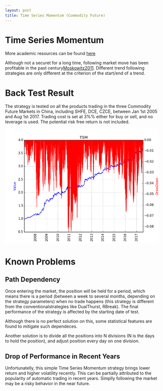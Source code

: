 ```yaml
---
layout: post
title: Time Series Momentum (Commodity Future)
---
```


# Time Series Momentum 
More academic resources can be found [here](https://scholar.google.com/scholar?hl=en&q=time+series+momentum&btnG=&as_sdt=1%2C5&as_sdtp=)

Although not a securet for a long time, following market move has been profitable in the past century[Moskowitz2011](http://www.sciencedirect.com/science/article/pii/S0304405X11002613). Different trend following strategies are only different at the criterion of the start/end of a trend. 


# Back Test Result
The strategy is tested on all the products trading in the three Commodity Future Markets in China, including SHFE, DCE, CZCE, between Jan 1st 2005 and Aug 1st 2017. Trading cost is set at 3%% either for buy or sell, and no leverage is used. The potential risk free return is not included.

![Figure](../images/TSM.png)


# Known Problems
## Path Dependency
Once entering the market, the position will be held for a period, which means there is a period (between a week to several months, depending on the strategy parameters) when no trade happens (this strategy is different from the conventionalstrategies like DualThurst, RBreak). The final performance of the strategy is affected by the starting date of test. 

Although there is no perfect solution on this, some statistical features are found to mitigate such dependeces. 

Another solution is to divide all the positions into N divisions (N is the days to hold the position), and adjust position every day on one division. 

## Drop of Performance in Recent Years
Unfortunatelly, this simple Time Series Momentum strategy brings lower return and higher volatility recently. This can be partially attributed to the popularity of automatic trading in recent years. Simplly following the market may be a risky behavior in the near future. 




